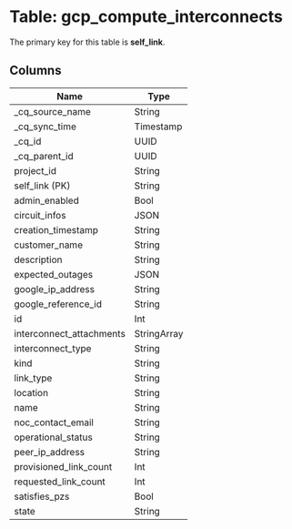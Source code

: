 # Table: gcp_compute_interconnects



The primary key for this table is **self_link**.


## Columns
| Name          | Type          |
| ------------- | ------------- |
|_cq_source_name|String|
|_cq_sync_time|Timestamp|
|_cq_id|UUID|
|_cq_parent_id|UUID|
|project_id|String|
|self_link (PK)|String|
|admin_enabled|Bool|
|circuit_infos|JSON|
|creation_timestamp|String|
|customer_name|String|
|description|String|
|expected_outages|JSON|
|google_ip_address|String|
|google_reference_id|String|
|id|Int|
|interconnect_attachments|StringArray|
|interconnect_type|String|
|kind|String|
|link_type|String|
|location|String|
|name|String|
|noc_contact_email|String|
|operational_status|String|
|peer_ip_address|String|
|provisioned_link_count|Int|
|requested_link_count|Int|
|satisfies_pzs|Bool|
|state|String|